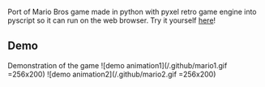 Port of Mario Bros game made in python with pyxel retro game engine into pyscript so it can run on the web browser.
Try it yourself [here](https://barrarroso.github.io/mariopyscript)!
## Demo
Demonstration of the game
![demo animation1](/.github/mario1.gif =256x200)
![demo animation2](/.github/mario2.gif =256x200)
